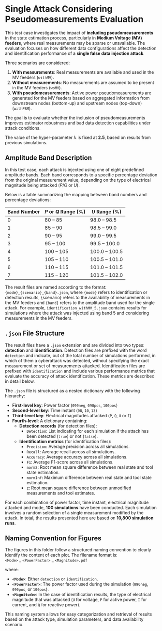 # Single Attack Considering Pseudomeasurements Evaluation

This test case investigates the impact of **including pseudomeasurements** in the state estimation process, particularly in **Medium Voltage (MV) feeders**, where real measurements may be sparse or unavailable. The evaluation focuses on how different data configurations affect the detection and identification performance of a **single false data injection attack**.

Three scenarios are considered:
1. **With measurements**: Real measurements are available and used in the MV feeders (`withMV`).
2. **Without measurements**: No measurements are assumed to be present in the MV feeders (`woMV`).
3. **With pseudomeasurements**: Active power pseudomeasurements are generated for the MV feeders based on aggregated information from downstream nodes (bottom-up) and upstream nodes (top-down)  (`withPSM`).

The goal is to evaluate whether the inclusion of pseudomeasurements improves estimator robustness and bad data detection capabilities under attack conditions.

The value of the hyper-parameter λ is fixed at **2.5**, based on results from previous simulations. 
## Amplitude Band Description

In this test case, each attack is injected using one of eight predefined amplitude bands. Each band corresponds to a specific percentage deviation from the original measurement value, depending on the type of electrical magnitude being attacked (*P*/*Q* or *U*).

Below is a table summarizing the mapping between band numbers and percentage deviations:

| Band Number | *P* or *Q* Range (%) | *U* Range (%)     |
|-------------|-----------------------|--------------------|
| 0           | 80 – 85               | 98.0 – 98.5        |
| 1           | 85 – 90               | 98.5 – 99.0        |
| 2           | 90 – 95               | 99.0 – 99.5        |
| 3           | 95 – 100              | 99.5 – 100.0       |
| 4           | 100 – 105             | 100.0 – 100.5      |
| 5           | 105 – 110             | 100.5 – 101.0      |
| 6           | 110 – 115             | 101.0 – 101.5      |
| 7           | 115 – 120             | 101.5 – 102.0      |

The result files are named according to the format: `{mode}_{scenario}_{band}.json`, where `{mode}` refers to identification or detection results, {scenario} refers to the availability of measurements in the MV feeders and `{band}` refers to the amplitude band used for the single attack. For example, `identification_withMV_5.json` contains results for simulations where the attack was injected using band 5 and considering measurements in the MV feeders.

## `.json` File Structure

The result files have a `.json` extension and are divided into two types: **detection** and **identification**. Detection files are prefixed with the word `detection` and indicate, out of the total number of simulations performed, in which of them a cyberattack was detected, without specifying the exact measurement or set of measurements attacked. Identification files are prefixed with `identification` and include various performance metrics that evaluate the accuracy of attack identification. These metrics are described in detail below.

The `.json` file is structured as a nested dictionary with the following hierarchy:

- **First-level key**: Power factor (`090neg`, `090pos`, `100pos`)
- **Second-level key**: Time instant (`08`, `10`, `13`) 
- **Third-level key**: Electrical magnitudes attacked (`P`, `Q`, `U` or `I`)
- **Fourth-level**: A dictionary containing:
  - **Detection records** (for detection files):
    - `Detection`: List indicating for each simulation if the attack has been detected (`true`) or not (`false`).
  - **Identification metrics** (for identification files):
    - `Precision`: Average precision across all simulations.
    - `Recall`: Average recall across all simulations.
    - `Accuracy`: Average accuracy across all simulations.
    - `F1`: Average F1-score across all simulations.
    - `norm2`: Root mean square difference between real state and tool state estimation.
    - `normInf`: Maximum difference between real state and tool state estimation.
    - `z`: Root mean square difference between unmodified measurements and tool estimates.


For each combination of power factor, time instant, electrical magnitude attacked and mode, **100 simulations** have been conducted. Each simulation involves a random selection of a single measurement modified by the attack. In total, the results presented here are based on **10,800 simulation runs**.

## Naming Convention for Figures

The figures in this folder follow a structured naming convention to clearly identify the content of each plot. The filename format is:  
`<Mode>` _ `<PowerFactor>` _ `<Magnitude>.pdf`  

where:

- **`<Mode>`**: Either `detection` or `identification`.
- **`<PowerFactor>`**: The power factor used during the simulation (`090neg`, `090pos`, or `100pos`).
- **`<Magnitude>`**: In the case of identification results, the type of electrical magnitude that was attacked (`U` for voltage, `P` for active power, `I` for current, and `Q` for reactive power).

This naming system allows for easy categorization and retrieval of results based on the attack type, simulation parameters, and data availability scenario.
